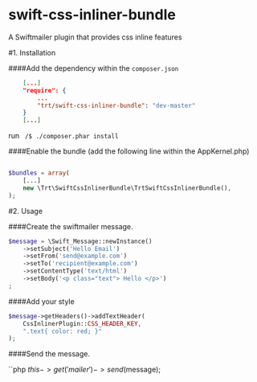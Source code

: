 swift-css-inliner-bundle
========================

A Swiftmailer plugin that provides css inline features

#1.  Installation

####Add the dependency within the ```composer.json```

```json
    [...]
    "require": {
        ...
        "trt/swift-css-inliner-bundle": "dev-master"
    }
    [...]
```

run ``` /$ ./composer.phar install```

####Enable the bundle (add the following line within the AppKernel.php)

```php

$bundles = array(
    [...]
    new \Trt\SwiftCssInlinerBundle\TrtSwiftCssInlinerBundle(),
);
```

#2.  Usage

####Create the swiftmailer message.

```php
$message = \Swift_Message::newInstance()
    ->setSubject('Hello Email')
    ->setFrom('send@example.com')
    ->setTo('recipient@example.com')
    ->setContentType('text/html')
    ->setBody('<p class="text"> Hello </p>')
;
```
####Add your style

```php
$message->getHeaders()->addTextHeader(
    CssInlinerPlugin::CSS_HEADER_KEY,
    ".text{ color: red; }"
);
```

####Send the message.

``php
$this->get('mailer')->send($message);
```
